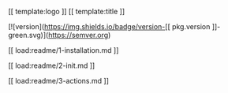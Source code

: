 [[ template:logo ]] [[ template:title ]]

[![version](https://img.shields.io/badge/version-[[ pkg.version ]]-green.svg)](https://semver.org)

[[ load:readme/1-installation.md ]] 

[[ load:readme/2-init.md ]]

[[ load:readme/3-actions.md ]]